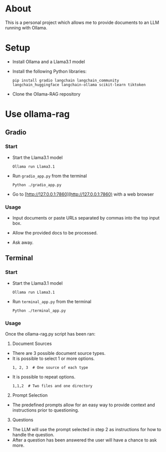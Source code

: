 # About
This is a personal project which allows me to provide documents to an LLM running with Ollama.

# Setup
- Install Ollama and a Llama3.1 model
- Install the following Python libraries:

  ```
  pip install gradio langchain langchain_community langchain_huggingface langchain-ollama scikit-learn tiktoken
  ```
- Clone the Ollama-RAG repository

# Use ollama-rag
## Gradio
### Start
- Start the Llama3.1 model
  ```
  Ollama run Llama3.1
  ```
- Run `gradio_app.py` from the terminal
  ```
  Python ./gradio_app.py
  ```
- Go to [http://127.0.0.1:7860](http://127.0.0.1:7860) with a web browser

### Usage
- Input documents or paste URLs separated by commas into the top input box.

- Allow the provided docs to be processed.

- Ask away.

## Terminal
### Start
- Start the Llama3.1 model
  ```
  Ollama run Llama3.1
  ```
- Run `terminal_app.py` from the terminal
  ```
  Python ./terminal_app.py
  ```

### Usage
Once the ollama-rag.py script has been ran:
1. Document Sources 
-   There are 3 possible document source types.
-   It is possible to select 1 or more options.
    ```
    1, 2, 3  # One source of each type
    ```
-   It is possible to repeat options.
    ```
    1,1,2  # Two files and one directory
    ```

2. Prompt Selection
-   The predefined prompts allow for an easy way to provide context and instructions prior to questioning.

3. Questions
-   The LLM will use the prompt selected in step 2 as instructions for how to handle the question.
-   After a question has been answered the user will have a chance to ask more.
